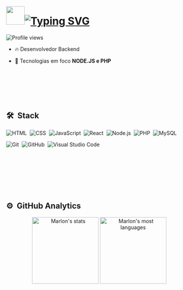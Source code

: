 <h1><img src="https://raw.githubusercontent.com/kaueMarques/kaueMarques/master/hi.gif" height="50px"><a href="https://git.io/typing-svg"><img src="http://readme-typing-svg.herokuapp.com?font=Roboto&weight=700&size=38&pause=1000&color=1eccc9&vCenter=true&width=435&height=35&lines=Olá%2C+Eu+sou+Paulo+Vitor" alt="Typing SVG" /></a></h1>


<p align="left"> <img src="https://komarev.com/ghpvc/?username=pauloovitorra&color=1eccc9" alt="Profile views" /> </p>

- 🔥 Desenvolvedor Backend

- 💬 Tecnologias em foco **NODE.JS e PHP**

  <br><br>

<!--## Contact

<p align="left" style="background:yellow">


<a href="https://www.linkedin.com/in/marlon-paulo/" target="_blank">
  <img align="center" src="https://img.shields.io/badge/-marlonpaulo-05122A?style=flat&logo=linkedi" alt="linkedin"/>
</a>
<a href="https://instagram.com/marlonpaulodasilva1" target="_blank">
 <img align="center" src="https://img.shields.io/badge/-marlonpaulo-05122A?style=flat&logo=instagram" alt="instagram"/>
</a>
<a href="https://www.youtube.com/channel/UCKU_aeUdXC5D7ky7WS98ZaQ" target="_blank">
 <img align="center" src="https://img.shields.io/badge/-marlonpaulo-05122A?style=flat&logo=youtube" alt="youtube"/>
</a>
</p> -->



<br><br>

## 🛠 &nbsp;Stack

![HTML](https://img.shields.io/badge/-HTML-05122A?style=flat&logo=HTML5)&nbsp;
![CSS](https://img.shields.io/badge/-CSS-05122A?style=flat&logo=CSS3&logoColor=1572B6)&nbsp;
![JavaScript](https://img.shields.io/badge/-JavaScript-05122A?style=flat&logo=javascript)&nbsp;
![React](https://img.shields.io/badge/-React-05122A?style=flat&logo=react)&nbsp;
![Node.js](https://img.shields.io/badge/-Node.js-05122A?style=flat&logo=node.js)&nbsp;
![PHP](https://img.shields.io/badge/-php-05122A?style=flat&logo=php)&nbsp;
![MySQL](https://img.shields.io/badge/-MySQL-05122A?style=flat&logo=mysql)&nbsp;



![Git](https://img.shields.io/badge/-Git-05122A?style=flat&logo=git)&nbsp;
![GitHub](https://img.shields.io/badge/-GitHub-05122A?style=flat&logo=github)&nbsp;
![Visual Studio Code](https://img.shields.io/badge/-Visual%20Studio%20Code-05122A?style=flat&logo=visual-studio-code&logoColor=007ACC)&nbsp;


<br><br>
<br><br>
<br><br>

## ⚙️ &nbsp;GitHub Analytics

<p align="center" width="100%">
<img height="180em" src="https://github-readme-stats.vercel.app/api?username=pauloovitorr&show_icons=true&theme=slateorange" alt="Marlon's stats"/>
<img height="180em" src="https://github-readme-stats.vercel.app/api/top-langs/?username=pauloovitorr&layout=compact&theme=slateorange" alt="Marlon's most languages"/>
</p>
<!--
-->
<br><br>




<!--

**Marlon-Paulo-da-Silva/Marlon-Paulo-da-Silva** is a ✨ _special_ ✨ repository because its `README.md` (this file) appears on your GitHub profile.
